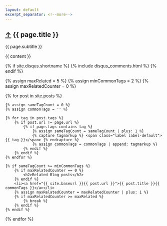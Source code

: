 ```yaml
---
layout: default
excerpt_separator: <!--more-->
---
```


<article itemscope itemtype="http://schema.org/BlogPosting">
  <h1>
    <a href="{{ site.url }}/">&uarr;</a>
    {{ page.title }}
  </h1>
  <span class="subtitle">{{ page.subtitle }}</span>

  {{ content }}

  {% if site.disqus.shortname %}
    {% include disqus_comments.html %}
  {% endif %}

</article>

<div>

{% assign maxRelated = 5 %}
{% assign minCommonTags =  2 %}
{% assign maxRelatedCounter = 0 %}

{% for post in site.posts %}

	{% assign sameTagCount = 0 %}
	{% assign commonTags = '' %}

	{% for tag in post.tags %}
		{% if post.url != page.url %}
			{% if page.tags contains tag %}
				{% assign sameTagCount = sameTagCount | plus: 1 %}
				{% capture tagmarkup %} <span class="label label-default">{{ tag }}</span> {% endcapture %}
				{% assign commonTags = commonTags | append: tagmarkup %}
			{% endif %}
		{% endif %}
	{% endfor %}

	{% if sameTagCount >= minCommonTags %}
		{% if maxRelatedCounter == 0 %}
			<h2>Related Blog posts</h2>
		{% endif %}
		<li><a href="{{ site.baseurl }}{{ post.url }}">{{ post.title }}{{ commonTags }}</a></li>
		{% assign maxRelatedCounter = maxRelatedCounter | plus: 1 %}
		{% if maxRelatedCounter >= maxRelated %}
			{% break %}
		{% endif %}
	{% endif %}

{% endfor %}

</div>

<!--
{% if page.comments_id %}
	<h2>Comments</h2>

	{% include comments.html %}
{% else %}
	<h2>Comments</h2>

	<p>Comments are locked for this post.</p>
{% endif %}
-->
